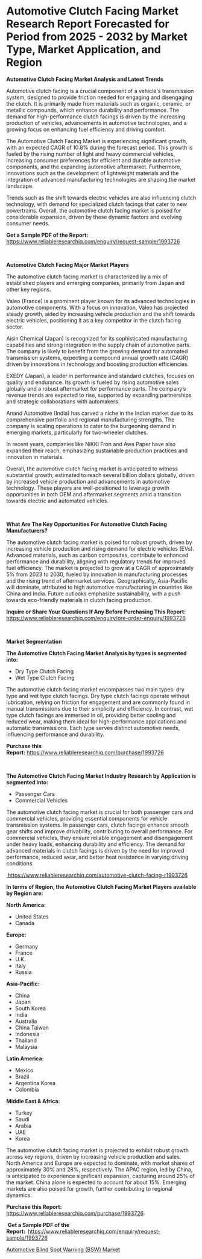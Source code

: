 <p><h1>Automotive Clutch Facing Market Research Report Forecasted for Period from 2025 -  2032 by Market Type, Market Application, and Region</h1></p><p><strong>Automotive Clutch Facing Market Analysis and Latest Trends</strong></p>
<p><p>Automotive clutch facing is a crucial component of a vehicle's transmission system, designed to provide friction needed for engaging and disengaging the clutch. It is primarily made from materials such as organic, ceramic, or metallic compounds, which enhance durability and performance. The demand for high-performance clutch facings is driven by the increasing production of vehicles, advancements in automotive technologies, and a growing focus on enhancing fuel efficiency and driving comfort.</p><p>The Automotive Clutch Facing Market is experiencing significant growth, with an expected CAGR of 10.8% during the forecast period. This growth is fueled by the rising number of light and heavy commercial vehicles, increasing consumer preferences for efficient and durable automotive components, and the expanding automotive aftermarket. Furthermore, innovations such as the development of lightweight materials and the integration of advanced manufacturing technologies are shaping the market landscape. </p><p>Trends such as the shift towards electric vehicles are also influencing clutch technology, with demand for specialized clutch facings that cater to new powertrains. Overall, the automotive clutch facing market is poised for considerable expansion, driven by these dynamic factors and evolving consumer needs.</p></p>
<p><strong>Get a Sample PDF of the Report:&nbsp;</strong> <a href="https://www.reliableresearchiq.com/enquiry/request-sample/1993726?utm_campaign=1996&utm_medium=2&utm_source=Github&utm_content=ia&utm_term=15012025&utm_id=automotive-clutch-facing">https://www.reliableresearchiq.com/enquiry/request-sample/1993726</a></p>
<p>&nbsp;</p>
<p><strong>Automotive Clutch Facing Major Market Players</strong></p>
<p><p>The automotive clutch facing market is characterized by a mix of established players and emerging companies, primarily from Japan and other key regions. </p><p>Valeo (France) is a prominent player known for its advanced technologies in automotive components. With a focus on innovation, Valeo has projected steady growth, aided by increasing vehicle production and the shift towards electric vehicles, positioning it as a key competitor in the clutch facing sector.</p><p>Aisin Chemical (Japan) is recognized for its sophisticated manufacturing capabilities and strong integration in the supply chain of automotive parts. The company is likely to benefit from the growing demand for automated transmission systems, expecting a compound annual growth rate (CAGR) driven by innovations in technology and boosting production efficiencies.</p><p>EXEDY (Japan), a leader in performance and standard clutches, focuses on quality and endurance. Its growth is fueled by rising automotive sales globally and a robust aftermarket for performance parts. The company’s revenue trends are expected to rise, supported by expanding partnerships and strategic collaborations with automakers.</p><p>Anand Automotive (India) has carved a niche in the Indian market due to its comprehensive portfolio and regional manufacturing strengths. The company is scaling operations to cater to the burgeoning demand in emerging markets, particularly for two-wheeler clutches.</p><p>In recent years, companies like NiKKi Fron and Awa Paper have also expanded their reach, emphasizing sustainable production practices and innovation in materials.</p><p>Overall, the automotive clutch facing market is anticipated to witness substantial growth, estimated to reach several billion dollars globally, driven by increased vehicle production and advancements in automotive technology. These players are well-positioned to leverage growth opportunities in both OEM and aftermarket segments amid a transition towards electric and automated vehicles.</p></p>
<p>&nbsp;</p>
<p><strong>What Are The Key Opportunities For Automotive Clutch Facing Manufacturers?</strong></p>
<p><p>The automotive clutch facing market is poised for robust growth, driven by increasing vehicle production and rising demand for electric vehicles (EVs). Advanced materials, such as carbon composites, contribute to enhanced performance and durability, aligning with regulatory trends for improved fuel efficiency. The market is projected to grow at a CAGR of approximately 5% from 2023 to 2030, fueled by innovation in manufacturing processes and the rising trend of aftermarket services. Geographically, Asia-Pacific will dominate, attributed to high automotive manufacturing in countries like China and India. Future outlooks emphasize sustainability, with a push towards eco-friendly materials in clutch facing production.</p></p>
<p><strong>Inquire or Share Your Questions If Any Before Purchasing This Report:</strong> <a href="https://www.reliableresearchiq.com/enquiry/pre-order-enquiry/1993726?utm_campaign=1996&utm_medium=2&utm_source=Github&utm_content=ia&utm_term=15012025&utm_id=automotive-clutch-facing">https://www.reliableresearchiq.com/enquiry/pre-order-enquiry/1993726</a></p>
<p>&nbsp;</p>
<p><strong>Market Segmentation</strong></p>
<p><strong>The Automotive Clutch Facing Market Analysis by types is segmented into:</strong></p>
<p><ul><li>Dry Type Clutch Facing</li><li>Wet Type Clutch Facing</li></ul></p>
<p><p>The automotive clutch facing market encompasses two main types: dry type and wet type clutch facings. Dry type clutch facings operate without lubrication, relying on friction for engagement and are commonly found in manual transmissions due to their simplicity and efficiency. In contrast, wet type clutch facings are immersed in oil, providing better cooling and reduced wear, making them ideal for high-performance applications and automatic transmissions. Each type serves distinct automotive needs, influencing performance and durability.</p></p>
<p><strong>Purchase this Report:&nbsp;</strong><a href="https://www.reliableresearchiq.com/purchase/1993726?utm_campaign=1996&utm_medium=2&utm_source=Github&utm_content=ia&utm_term=15012025&utm_id=automotive-clutch-facing">https://www.reliableresearchiq.com/purchase/1993726</a></p>
<p>&nbsp;</p>
<p><strong>The Automotive Clutch Facing Market Industry Research by Application is segmented into:</strong></p>
<p><ul><li>Passenger Cars</li><li>Commercial Vehicles</li></ul></p>
<p><p>The automotive clutch facing market is crucial for both passenger cars and commercial vehicles, providing essential components for vehicle transmission systems. In passenger cars, clutch facings enhance smooth gear shifts and improve drivability, contributing to overall performance. For commercial vehicles, they ensure reliable engagement and disengagement under heavy loads, enhancing durability and efficiency. The demand for advanced materials in clutch facings is driven by the need for improved performance, reduced wear, and better heat resistance in varying driving conditions.</p></p>
<p><a href="https://www.reliableresearchiq.com/automotive-clutch-facing-r1993726?utm_campaign=1996&utm_medium=2&utm_source=Github&utm_content=ia&utm_term=15012025&utm_id=automotive-clutch-facing">&nbsp;https://www.reliableresearchiq.com/automotive-clutch-facing-r1993726</a></p>
<p><strong>In terms of Region, the Automotive Clutch Facing Market Players available by Region are:</strong></p>
<p>
    <p> <strong> North America: </strong>
        <ul>
            <li>United States</li>
            <li>Canada</li>
        </ul>
        </p> 
    <p> <strong> Europe: </strong>
        <ul>
            <li>Germany</li>
            <li>France</li>
            <li>U.K.</li>
            <li>Italy</li>
            <li>Russia</li>
        </ul>
        </p> 
    <p> <strong> Asia-Pacific: </strong>
        <ul>
            <li>China</li>
            <li>Japan</li>
            <li>South Korea</li>
            <li>India</li>
            <li>Australia</li>
            <li>China Taiwan</li>
            <li>Indonesia</li>
            <li>Thailand</li>
            <li>Malaysia</li>
        </ul>
        </p> 
    <p> <strong> Latin America: </strong>
        <ul>
            <li>Mexico</li>
            <li>Brazil</li>
            <li>Argentina Korea</li>
            <li>Colombia</li>
        </ul>
        </p> 
    <p> <strong> Middle East & Africa: </strong>
        <ul>
            <li>Turkey</li>
            <li>Saudi</li>
            <li>Arabia</li>
            <li>UAE</li>
            <li>Korea</li>
        </ul>
    </p>
    </p>
<p><p>The automotive clutch facing market is projected to exhibit robust growth across key regions, driven by increasing vehicle production and sales. North America and Europe are expected to dominate, with market shares of approximately 30% and 28%, respectively. The APAC region, led by China, is anticipated to experience significant expansion, capturing around 25% of the market. China alone is expected to account for about 15%. Emerging markets are also poised for growth, further contributing to regional dynamics.</p></p>
<p><strong>Purchase this Report: </strong><a href="https://www.reliableresearchiq.com/purchase/1993726?utm_campaign=1996&utm_medium=2&utm_source=Github&utm_content=ia&utm_term=15012025&utm_id=automotive-clutch-facing">https://www.reliableresearchiq.com/purchase/1993726</a></p>
<p>&nbsp;<strong>Get a Sample PDF of the Report:&nbsp;&nbsp;</strong><a href="https://www.reliableresearchiq.com/enquiry/request-sample/1993726?utm_campaign=1996&utm_medium=2&utm_source=Github&utm_content=ia&utm_term=15012025&utm_id=automotive-clutch-facing">https://www.reliableresearchiq.com/enquiry/request-sample/1993726</a></p>
<p><strong></strong></p>
<p><p><a href="https://github.com/OlenFleming68/Market-Research-Report-List-1/blob/main/automotive-blind-spot-warning-bsw-market.md?utm_campaign=1996&utm_medium=2&utm_source=Github&utm_content=ia&utm_term=15012025&utm_id=automotive-clutch-facing">Automotive Blind Spot Warning (BSW) Market</a></p></p>